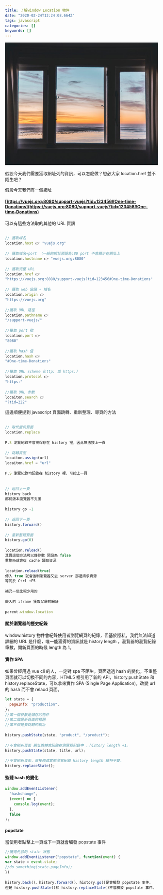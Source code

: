 ```yaml
---
title: 了解window Location 物件
date: "2020-02-24T13:24:08.664Z"
tags: javascript
categories: []
keywords: []
---
```


![](/img/1__cOvGChemcFOVFZmRk5__KmA.jpeg)

假設今天我們需要獲取網址列的資訊，可以怎麼做？想必大家 location.href 並不陌生吧？

假設今天我們有一個網址

#### [https://vuejs.org:8080/support-vuejs?tid=123456#One-time-Donations](https://vuejs.org:8080/support-vuejs?tid=123456#One-time-Donations)

可以有這些方法取的其他的 URL 資訊

```javascript

// 獲取域名
location.host 👉 "vuejs.org"

// 獲取域名+port （一般的網址預設為:80 port 不會顯示在網址上
location.hostname 👉 "vuejs.org:8080"

// 獲取完整 URL
location.href 👉
"https://vuejs.org:8080/support-vuejs?tid=123456#One-time-Donations"

// 獲取 web 協議 + 域名
location.origin 👉
"https://vuejs.org"

//獲取 URL 路徑
location.pathname 👉
"/support-vuejs/"

//獲取 port 號
location.port 👉
"8080"

//獲取 hash 值
location.hash 👉
"#One-time-Donations"

//獲取 URL scheme（http: 或 https:）
location.protocol 👉
"https:"

//獲取 URL 参数
locaiton.search 👉
"?tid=222"

```

這邊順便提到 javascript 頁面跳轉、重新整理、導頁的方法

```javascript

// 取代當前頁面
location.replace

P.S 瀏覽紀錄不會被保存在 history 裡，因此無法按上一頁

// 跳轉頁面
locaiton.assign(url)
locaiton.href = "url"

P.S 瀏覽紀錄均記錄在 history 裡，可按上一頁


// 返回上一頁
history back
部份版本瀏覽器不支援

history go -1

// 返回下一頁
history.forward()

// 重新整理頁面
history.go(0)

location.reload()
其實這個方法可以傳參數 預設為 false
重整時就會從 cache 讀取資源

location.reload(true)
傳入 true 就會強制瀏覽器又去 server 那邊請求資源
等同於 Ctrl +F5

補充一個比較少用的

嵌入的 iframe 獲取父層的網址

parent.window.location

```

#### 關於瀏覽器的歷史紀錄

window.history 物件會紀錄使用者瀏覽網頁的紀錄，但基於隱私，我們無法知道詳細的 URL 是什麼，唯一能獲得的資訊就是 history length ，瀏覽器的瀏覽紀錄筆數，開新頁面的時候 length 為 1。

#### 實作 SPA

如果曾經用過 vue cli 的人，一定對 spa 不陌生，頁面透過 hash 的變化，不重整頁面就可以切換不同的內容，HTML5 裡引用了新的 API，history.pushState 和 history.replaceState，可以拿來實作 SPA (Single Page Application)，改變 url 的 hash 而不會 relaod 頁面。

```javascript
let state = {
  pageInfo: "production",
};
//第一個參數是儲存的物件
//第二個是新頁面的標題
//第三個是要跳轉的網址

history.pushState(state, "product", "/product");

//不會刷新頁面 網址跳轉會記錄在瀏覽器紀錄中 ，history length +1。
history.pushState(state, title, url);

//不會刷新頁面，直接修改當前瀏覽紀錄 history length 維持不變。
history.replaceState();
```

#### 監聽 hash 的變化

```javascript
window.addEventListener(
  "hashchange",
  (event) => {
    console.log(event);
  },
  false
);
```

#### popstate

當使用者點擊上一頁或下一頁就會觸發 popstate 事件

```javascript
//獲得先前的 state 狀態
window.addEventListener("popstate", function(event) {
var state = event.state;
//do something(state.pageInfo);
})

history.back()、history.forward()、history.go()是會觸發 popstate 事件，
但是 history.pushState()和 history.replaceState()不會觸發 popstate 事件。
```
